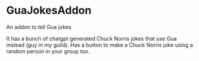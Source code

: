 # GuaJokesAddon
An addon to tell Gua jokes

It has a bunch of chatgpt generated Chuck Norris jokes that use Gua instead (guy in my guild). Has a button to make a Chuck Norris joke using a random person in your group too.
